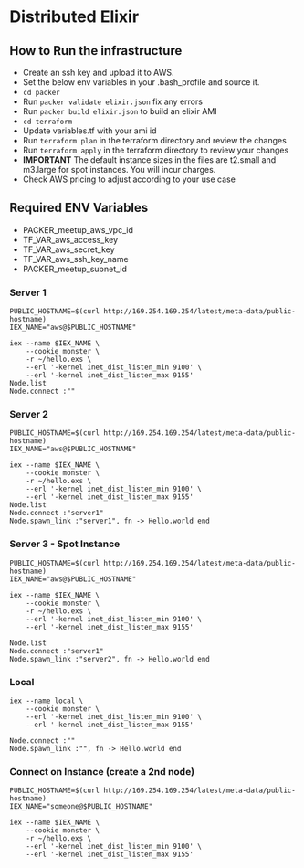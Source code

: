 # Distributed Elixir

## How to Run the infrastructure
* Create an ssh key and upload it to AWS.
* Set the below env variables in your .bash_profile and source it.
* `cd packer`
* Run `packer validate elixir.json` fix any errors 
* Run `packer build elixir.json` to build an elixir AMI
* `cd terraform`
* Update variables.tf with your ami id
* Run `terraform plan` in the terraform directory and review the changes
* Run `terraform apply` in the terraform directory to review your changes
* **IMPORTANT** The default instance sizes in the files are t2.small and m3.large for spot instances. You will incur charges.
* Check AWS pricing to adjust according to your use case

## Required ENV Variables
* PACKER_meetup_aws_vpc_id
* TF_VAR_aws_access_key
* TF_VAR_aws_secret_key
* TF_VAR_aws_ssh_key_name
* PACKER_meetup_subnet_id

### Server 1
```
PUBLIC_HOSTNAME=$(curl http://169.254.169.254/latest/meta-data/public-hostname)
IEX_NAME="aws@$PUBLIC_HOSTNAME"

iex --name $IEX_NAME \
    --cookie monster \
    -r ~/hello.exs \
    --erl '-kernel inet_dist_listen_min 9100' \
    --erl '-kernel inet_dist_listen_max 9155'
Node.list
Node.connect :""
```

### Server 2
```
PUBLIC_HOSTNAME=$(curl http://169.254.169.254/latest/meta-data/public-hostname)
IEX_NAME="aws@$PUBLIC_HOSTNAME"

iex --name $IEX_NAME \
    --cookie monster \
    -r ~/hello.exs \
    --erl '-kernel inet_dist_listen_min 9100' \
    --erl '-kernel inet_dist_listen_max 9155'
Node.list
Node.connect :"server1"
Node.spawn_link :"server1", fn -> Hello.world end
```

### Server 3 - Spot Instance
```
PUBLIC_HOSTNAME=$(curl http://169.254.169.254/latest/meta-data/public-hostname)
IEX_NAME="aws@$PUBLIC_HOSTNAME"

iex --name $IEX_NAME \
    --cookie monster \
    -r ~/hello.exs \
    --erl '-kernel inet_dist_listen_min 9100' \
    --erl '-kernel inet_dist_listen_max 9155'

Node.list
Node.connect :"server1"
Node.spawn_link :"server2", fn -> Hello.world end
```

### Local
```
iex --name local \
    --cookie monster \
    --erl '-kernel inet_dist_listen_min 9100' \
    --erl '-kernel inet_dist_listen_max 9155'

Node.connect :""
Node.spawn_link :"", fn -> Hello.world end
```

### Connect on Instance (create a 2nd node)
```
PUBLIC_HOSTNAME=$(curl http://169.254.169.254/latest/meta-data/public-hostname)
IEX_NAME="someone@$PUBLIC_HOSTNAME"

iex --name $IEX_NAME \
    --cookie monster \
    -r ~/hello.exs \
    --erl '-kernel inet_dist_listen_min 9100' \
    --erl '-kernel inet_dist_listen_max 9155'
```
